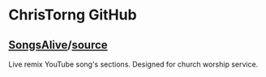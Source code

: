 # ChrisTorng GitHub

## [SongsAlive](https://christorng.github.io/SongsAlive/src/)/[source](https://github.com/ChrisTorng/SongsAlive)
Live remix YouTube song's sections. Designed for church worship service.
